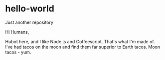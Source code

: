 # hello-world
Just another repository

Hi Humans,

Hubot here, and I like Node.js and Coffeescript. That's what I'm made of.
I've had tacos on the moon and find them far superior to Earth tacos. Moon tacos - yum.
